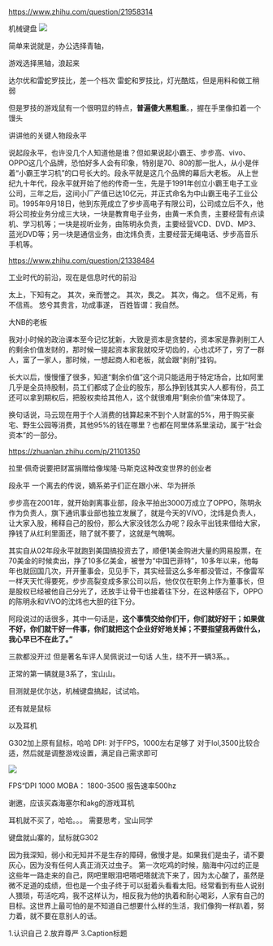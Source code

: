 
https://www.zhihu.com/question/21958314

机械键盘
![](https://i.imgur.com/FvehMeg.png)


简单来说就是，办公选择青轴，


游戏选择黑轴，浪起来



达尔优和雷蛇罗技比，差一个档次
雷蛇和罗技比，灯光酷炫，但是用料和做工稍弱

但是罗技的游戏鼠有一个很明显的特点，**普遍傻大黑粗重**。，握在手里像扣着一个馒头



讲讲他的关键人物段永平

说起段永平，也许没几个人知道他是谁？但如果说起小霸王、步步高、vivo、OPPO这几个品牌，恐怕好多人会有印象，特别是70、80的那一批人，从小是伴着“小霸王学习机”的口号长大的。段永平就是这几个品牌的幕后大老板。
从上世纪九十年代，段永平就开始了他的传奇一生，先是于1991年创立小霸王电子工业公司，三年之后，这间小厂产值已达10亿元，并正式命名为中山霸王电子工业公司。1995年9月18日，他到东莞成立了步步高电子有限公司，公司成立后不久，他将公司按业务分成三大块，一块是教育电子业务，由黄一禾负责，主要经营有点读机、学习机等；一块是视听业务，由陈明永负责，主要经营VCD、DVD、MP3、蓝光DVD等；另一块是通信业务，由沈炜负责，主要经营无绳电话、步步高音乐手机等。

https://www.zhihu.com/question/21338484

工业时代的前沿，现在是信息时代的前沿


太上，下知有之。
其次，亲而誉之。
其次，畏之。
其次，侮之。
信不足焉，有不信焉。
悠兮其贵言，功成事遂，
百姓皆谓：我自然。

大NB的老板

我对小时候的政治课本至今记忆犹新，大致是资本是贪婪的，资本家是靠剥削工人的剩余价值发财的，那时候一提起资本家我就咬牙切齿的，心也忒坏了，穷了一群人，富了一家人，那时候，一想起商人和老板，就会跟“剥削”挂钩。

长大以后，慢慢懂了很多，知道“剩余价值”这个词只能适用于特定场合，比如阿里几乎是全员持股制，员工们都成了企业的股东，那么挣到钱其实人人都有份，员工还可以拿到期权后，把股权卖给其他人，这个就很难用“剩余价值”来体现了。

换句话说，马云现在用于个人消费的钱算起来不到个人财富的5%，用于购买豪宅、野生公园等消费，其他95%的钱在哪里？也都在阿里体系里滚动，属于“社会资本”的一部分。

https://zhuanlan.zhihu.com/p/21101350

拉里·佩奇说要把财富捐赠给像埃隆·马斯克这种改变世界的创业者

段永平
一个离去的传说，嫡系弟子们正在跟小米、华为拼杀

步步高在2001年，就开始剥离事业部，段永平拍出3000万成立了OPPO，陈明永作为负责人，旗下通讯事业部也独立发展了，就是今天的VIVO，沈炜是负责人，让大家入股，稀释自己的股份，那么大家没钱怎么办呢？段永平出钱来借给大家，挣钱了从红利里面还，赔了就不要了，这就是气魄啊。

其实自从02年段永平就跑到美国搞投资去了，顺便1美金购进大量的网易股票，在70美金的时候卖出，挣了10多亿美金，被誉为“中国巴菲特”，10多年以来，他每年也就回国几次，开开董事会，见见手下，其实经营这么多年都没管过，不像雷军一样天天忙得要死，步步高裂变成多家公司以后，他仅仅在职务上作为董事长，但是股权已经被他自己分光了，还放手让骨干也接着往下分，在这种感召下，OPPO的陈明永和VIVO的沈炜也大胆的往下分。

阿段说过的话很多，其中一句话是，**这个事情交给你们干，你们就好好干；如果做不好，你们就干好一件事，你们就把这个企业好好地关掉；不要指望我再做什么，我心早已不在此了。”**


三款都没开过
但是著名车评人吴佩说过一句话
人生，绕不开一辆3系。。

正常的第一辆就是3系了，宝山山。



目测就是优尔达，机械键盘搞起，试试哈。

还有就是鼠标

以及耳机


G302加上原有鼠标，哈哈
DPI:
对于FPS，1000左右足够了
对于lol,3500比较合适，然后就是调整游戏设置，满足自己需求即可


![](https://i.imgur.com/VRIy4ol.png)

FPS“DPI 1000
MOBA： 1800-3500
报告速率500hz

谢邀，应该买森海塞尔和akg的游戏耳机

耳机就不买了，哈哈。。。
需要思考，宝山同学

键盘就山寨的，鼠标就G302


因为我深知，弱小和无知并不是生存的障碍，傲慢才是。如果我们是虫子，请不要灰心，因为没有任何人真正消灭过虫子。
第一次吃鸡的时候，脑海中闪过的正是这些年一路走来的自己，网吧里眼泪吧嗒吧嗒就流下来了，因为太心酸了，虽然是微不足道的成绩，但也是一个虫子终于可以挺着头看看太阳。经常看到有些人说别人猥琐，苟活吃鸡，我不这样认为，相反我为他的执着和耐心喝彩，人家有自己的目标。这世界上最可怕的是不知道自己想要什么样的生活，我们像狗一样趴着，努力着，就不要在意别人的话。


1.认识自己
2.放弃尊严
3.Caption标题
